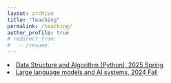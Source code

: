 ```yaml
---
layout: archive
title: "Teaching"
permalink: /teaching/
author_profile: true
# redirect_from:
#   - /resume
---
```



<li><a href="http://scholar.pku.edu.cn/wuyinjun/classes/data_structure_and_algorithm-25spring">Data Structure and Algorithm (Python), 2025 Spring</a>
<li><a href="http://scholar.pku.edu.cn/wuyinjun/classes/llm_system_24fall">Large language models and AI systems, 2024 Fall</a>